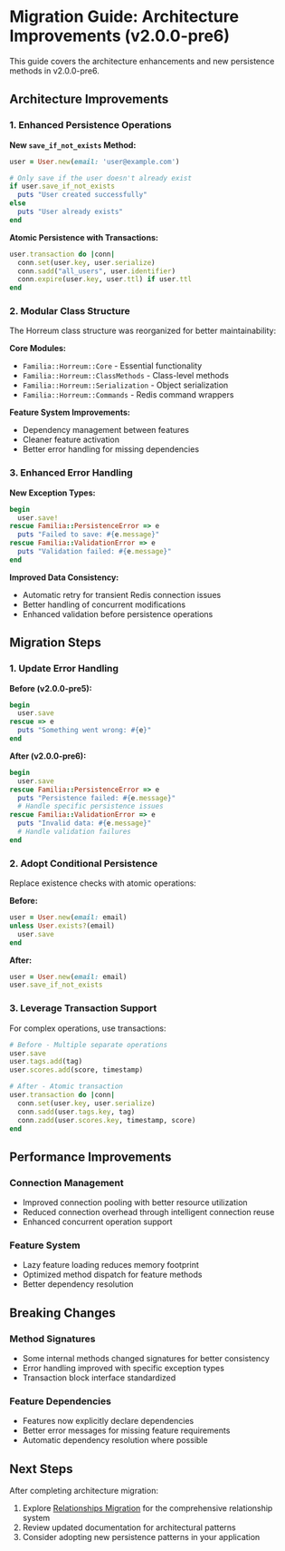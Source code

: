 # Migration Guide: Architecture Improvements (v2.0.0-pre6)

This guide covers the architecture enhancements and new persistence methods in v2.0.0-pre6.

## Architecture Improvements

### 1. Enhanced Persistence Operations

**New `save_if_not_exists` Method:**
```ruby
user = User.new(email: 'user@example.com')

# Only save if the user doesn't already exist
if user.save_if_not_exists
  puts "User created successfully"
else
  puts "User already exists"
end
```

**Atomic Persistence with Transactions:**
```ruby
user.transaction do |conn|
  conn.set(user.key, user.serialize)
  conn.sadd("all_users", user.identifier)
  conn.expire(user.key, user.ttl) if user.ttl
end
```

### 2. Modular Class Structure

The Horreum class structure was reorganized for better maintainability:

**Core Modules:**
- `Familia::Horreum::Core` - Essential functionality
- `Familia::Horreum::ClassMethods` - Class-level methods
- `Familia::Horreum::Serialization` - Object serialization
- `Familia::Horreum::Commands` - Redis command wrappers

**Feature System Improvements:**
- Dependency management between features
- Cleaner feature activation
- Better error handling for missing dependencies

### 3. Enhanced Error Handling

**New Exception Types:**
```ruby
begin
  user.save!
rescue Familia::PersistenceError => e
  puts "Failed to save: #{e.message}"
rescue Familia::ValidationError => e
  puts "Validation failed: #{e.message}"
end
```

**Improved Data Consistency:**
- Automatic retry for transient Redis connection issues
- Better handling of concurrent modifications
- Enhanced validation before persistence operations

## Migration Steps

### 1. Update Error Handling

**Before (v2.0.0-pre5):**
```ruby
begin
  user.save
rescue => e
  puts "Something went wrong: #{e}"
end
```

**After (v2.0.0-pre6):**
```ruby
begin
  user.save
rescue Familia::PersistenceError => e
  puts "Persistence failed: #{e.message}"
  # Handle specific persistence issues
rescue Familia::ValidationError => e
  puts "Invalid data: #{e.message}"
  # Handle validation failures
end
```

### 2. Adopt Conditional Persistence

Replace existence checks with atomic operations:

**Before:**
```ruby
user = User.new(email: email)
unless User.exists?(email)
  user.save
end
```

**After:**
```ruby
user = User.new(email: email)
user.save_if_not_exists
```

### 3. Leverage Transaction Support

For complex operations, use transactions:

```ruby
# Before - Multiple separate operations
user.save
user.tags.add(tag)
user.scores.add(score, timestamp)

# After - Atomic transaction
user.transaction do |conn|
  conn.set(user.key, user.serialize)
  conn.sadd(user.tags.key, tag)
  conn.zadd(user.scores.key, timestamp, score)
end
```

## Performance Improvements

### Connection Management
- Improved connection pooling with better resource utilization
- Reduced connection overhead through intelligent connection reuse
- Enhanced concurrent operation support

### Feature System
- Lazy feature loading reduces memory footprint
- Optimized method dispatch for feature methods
- Better dependency resolution

## Breaking Changes

### Method Signatures
- Some internal methods changed signatures for better consistency
- Error handling improved with specific exception types
- Transaction block interface standardized

### Feature Dependencies
- Features now explicitly declare dependencies
- Better error messages for missing feature requirements
- Automatic dependency resolution where possible

## Next Steps

After completing architecture migration:
1. Explore [Relationships Migration](v2.0.0-pre7.md) for the comprehensive relationship system
2. Review updated documentation for architectural patterns
3. Consider adopting new persistence patterns in your application
